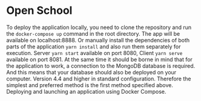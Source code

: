 # Open School

To deploy the application locally, you need to clone the repository and run the `docker-compose up` command in the root directory. The app will be available on localhost:8888. Or manually install the dependencies of both parts of the application `yarn install` and also run them separately for execution. Server `yarn start` available on port 8080, Client `yarn serve` available on port 8081. At the same time it should be borne in mind that for the application to work, a connection to the MongoDB database is required. And this means that your database should also be deployed on your computer. Version 4.4 and higher in standard configuration. Therefore the simplest and preferred method is the first method specified above. Deploying and launching an application using Docker Compose.
